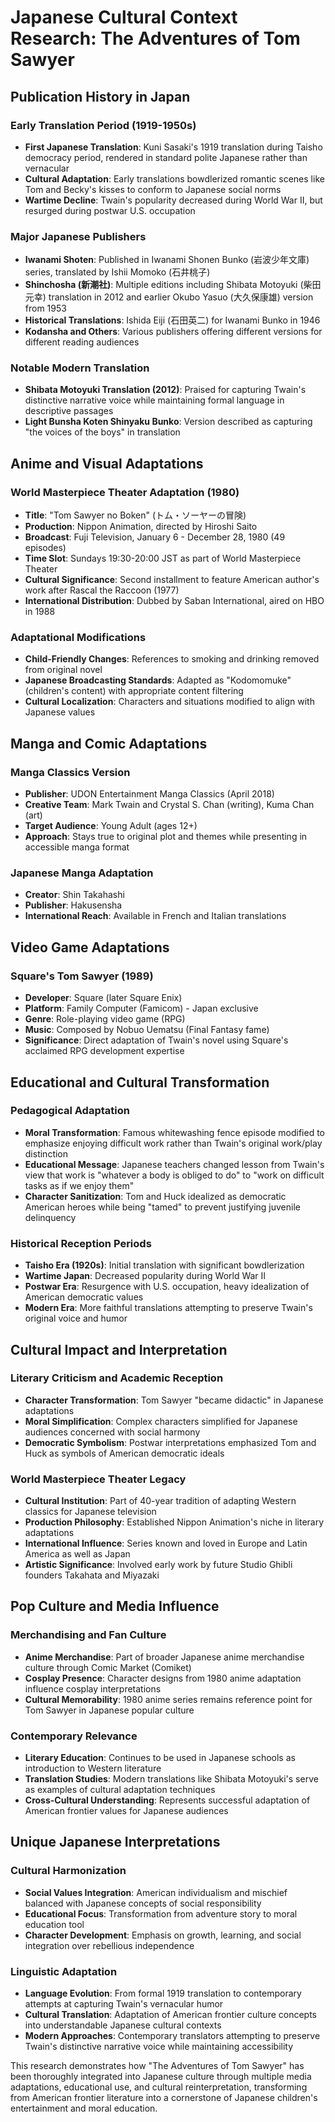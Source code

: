 # Japanese Cultural Context Research: The Adventures of Tom Sawyer

## Publication History in Japan

### Early Translation Period (1919-1950s)
- **First Japanese Translation**: Kuni Sasaki's 1919 translation during Taisho democracy period, rendered in standard polite Japanese rather than vernacular
- **Cultural Adaptation**: Early translations bowdlerized romantic scenes like Tom and Becky's kisses to conform to Japanese social norms
- **Wartime Decline**: Twain's popularity decreased during World War II, but resurged during postwar U.S. occupation

### Major Japanese Publishers
- **Iwanami Shoten**: Published in Iwanami Shonen Bunko (岩波少年文庫) series, translated by Ishii Momoko (石井桃子)
- **Shinchosha (新潮社)**: Multiple editions including Shibata Motoyuki (柴田元幸) translation in 2012 and earlier Okubo Yasuo (大久保康雄) version from 1953
- **Historical Translations**: Ishida Eiji (石田英二) for Iwanami Bunko in 1946
- **Kodansha and Others**: Various publishers offering different versions for different reading audiences

### Notable Modern Translation
- **Shibata Motoyuki Translation (2012)**: Praised for capturing Twain's distinctive narrative voice while maintaining formal language in descriptive passages
- **Light Bunsha Koten Shinyaku Bunko**: Version described as capturing "the voices of the boys" in translation

## Anime and Visual Adaptations

### World Masterpiece Theater Adaptation (1980)
- **Title**: "Tom Sawyer no Boken" (トム・ソーヤーの冒険)
- **Production**: Nippon Animation, directed by Hiroshi Saito
- **Broadcast**: Fuji Television, January 6 - December 28, 1980 (49 episodes)
- **Time Slot**: Sundays 19:30-20:00 JST as part of World Masterpiece Theater
- **Cultural Significance**: Second installment to feature American author's work after Rascal the Raccoon (1977)
- **International Distribution**: Dubbed by Saban International, aired on HBO in 1988

### Adaptational Modifications
- **Child-Friendly Changes**: References to smoking and drinking removed from original novel
- **Japanese Broadcasting Standards**: Adapted as "Kodomomuke" (children's content) with appropriate content filtering
- **Cultural Localization**: Characters and situations modified to align with Japanese values

## Manga and Comic Adaptations

### Manga Classics Version
- **Publisher**: UDON Entertainment Manga Classics (April 2018)
- **Creative Team**: Mark Twain and Crystal S. Chan (writing), Kuma Chan (art)
- **Target Audience**: Young Adult (ages 12+)
- **Approach**: Stays true to original plot and themes while presenting in accessible manga format

### Japanese Manga Adaptation
- **Creator**: Shin Takahashi
- **Publisher**: Hakusensha
- **International Reach**: Available in French and Italian translations

## Video Game Adaptations

### Square's Tom Sawyer (1989)
- **Developer**: Square (later Square Enix)
- **Platform**: Family Computer (Famicom) - Japan exclusive
- **Genre**: Role-playing video game (RPG)
- **Music**: Composed by Nobuo Uematsu (Final Fantasy fame)
- **Significance**: Direct adaptation of Twain's novel using Square's acclaimed RPG development expertise

## Educational and Cultural Transformation

### Pedagogical Adaptation
- **Moral Transformation**: Famous whitewashing fence episode modified to emphasize enjoying difficult work rather than Twain's original work/play distinction
- **Educational Message**: Japanese teachers changed lesson from Twain's view that work is "whatever a body is obliged to do" to "work on difficult tasks as if we enjoy them"
- **Character Sanitization**: Tom and Huck idealized as democratic American heroes while being "tamed" to prevent justifying juvenile delinquency

### Historical Reception Periods
- **Taisho Era (1920s)**: Initial translation with significant bowdlerization
- **Wartime Japan**: Decreased popularity during World War II
- **Postwar Era**: Resurgence with U.S. occupation, heavy idealization of American democratic values
- **Modern Era**: More faithful translations attempting to preserve Twain's original voice and humor

## Cultural Impact and Interpretation

### Literary Criticism and Academic Reception
- **Character Transformation**: Tom Sawyer "became didactic" in Japanese adaptations
- **Moral Simplification**: Complex characters simplified for Japanese audiences concerned with social harmony
- **Democratic Symbolism**: Postwar interpretations emphasized Tom and Huck as symbols of American democratic ideals

### World Masterpiece Theater Legacy
- **Cultural Institution**: Part of 40-year tradition of adapting Western classics for Japanese television
- **Production Philosophy**: Established Nippon Animation's niche in literary adaptations
- **International Influence**: Series known and loved in Europe and Latin America as well as Japan
- **Artistic Significance**: Involved early work by future Studio Ghibli founders Takahata and Miyazaki

## Pop Culture and Media Influence

### Merchandising and Fan Culture
- **Anime Merchandise**: Part of broader Japanese anime merchandise culture through Comic Market (Comiket)
- **Cosplay Presence**: Character designs from 1980 anime adaptation influence cosplay interpretations
- **Cultural Memorability**: 1980 anime series remains reference point for Tom Sawyer in Japanese popular culture

### Contemporary Relevance
- **Literary Education**: Continues to be used in Japanese schools as introduction to Western literature
- **Translation Studies**: Modern translations like Shibata Motoyuki's serve as examples of cultural adaptation techniques
- **Cross-Cultural Understanding**: Represents successful adaptation of American frontier values for Japanese audiences

## Unique Japanese Interpretations

### Cultural Harmonization
- **Social Values Integration**: American individualism and mischief balanced with Japanese concepts of social responsibility
- **Educational Focus**: Transformation from adventure story to moral education tool
- **Character Development**: Emphasis on growth, learning, and social integration over rebellious independence

### Linguistic Adaptation
- **Language Evolution**: From formal 1919 translation to contemporary attempts at capturing Twain's vernacular humor
- **Cultural Translation**: Adaptation of American frontier culture concepts into understandable Japanese cultural contexts
- **Modern Approaches**: Contemporary translators attempting to preserve Twain's distinctive narrative voice while maintaining accessibility

This research demonstrates how "The Adventures of Tom Sawyer" has been thoroughly integrated into Japanese culture through multiple media adaptations, educational use, and cultural reinterpretation, transforming from American frontier literature into a cornerstone of Japanese children's entertainment and moral education.